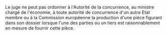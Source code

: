 Le juge ne peut pas ordonner à l'Autorité de la concurrence, au ministre chargé de l'économie, à toute autorité de concurrence d'un autre Etat membre ou à la Commission européenne la production d'une pièce figurant dans son dossier lorsque l'une des parties ou un tiers est raisonnablement en mesure de fournir cette pièce.
